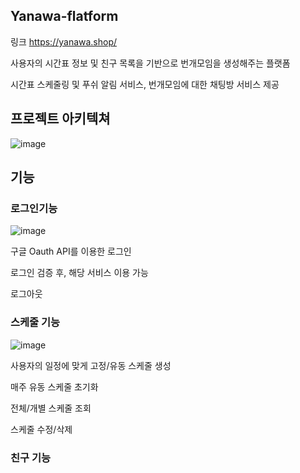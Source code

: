 
Yanawa-flatform
-
링크 https://yanawa.shop/

사용자의 시간표 정보 및 친구 목록을 기반으로  번개모임을 생성해주는 플랫폼

시간표 스케줄링 및 푸쉬 알림 서비스, 번개모임에 대한 채팅방 서비스 제공





프로젝트 아키텍쳐
-
![image](https://github.com/user-attachments/assets/947d47f2-4469-4c1c-a09c-3d69b4c29ee5)


기능
-
### 로그인기능 ###
![image](https://github.com/user-attachments/assets/c4b0d309-1dca-44b1-8d19-a25399bf2c8c)

구글 Oauth API를 이용한 로그인

로그인 검증 후, 해당 서비스 이용 가능

로그아웃

### 스케줄 기능 ###
![image](https://github.com/user-attachments/assets/8638cd70-3f73-4208-8d57-b24ecb5733a1)

사용자의 일정에 맞게 고정/유동 스케줄 생성

매주 유동 스케줄 초기화

전체/개별 스케줄 조회

스케줄 수정/삭제


### 친구 기능 ###
